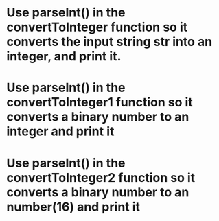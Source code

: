 # Use parseInt() in the convertToInteger function so it converts the input string str into an integer, and print it.

# Use parseInt() in the convertToInteger1 function so it converts a binary number to an integer and print it

# Use parseInt() in the convertToInteger2 function so it converts a binary number to an number(16) and print it